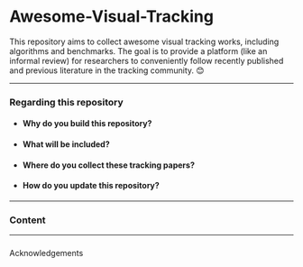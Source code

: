 # Awesome-Visual-Tracking
This repository aims to collect awesome visual tracking works, including algorithms and benchmarks. The goal is to provide a platform (like an informal review) for researchers to conveniently follow recently published and previous literature in the tracking community. 😊

---
### Regarding this repository

* #### Why do you build this repository?

* #### What will be included?

* #### Where do you collect these tracking papers?

* #### How do you update this repository?

---
### Content

---
### 
Acknowledgements
